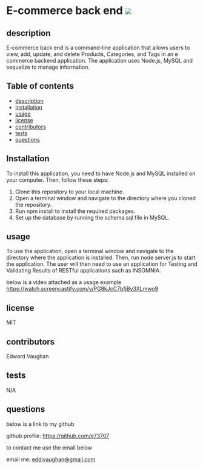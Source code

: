 # E-commerce back end <img src = 'https://img.shields.io/badge/license-MIT-red'/>

## description

E-commerce back end is a command-line application that allows users to view, add, update, and delete Products, Categories, and Tags in an e commerce backend application. The application uses Node.js, MySQL and sequelize to manage information.

## Table of contents

- [description](#description)
- [installation](#installation)
- [usage](#usage)
- [license](#license)
- [contributors](#contributors)
- [tests](#tests)
- [questions](#questions)

## Installation

To install this application, you need to have Node.js and MySQL installed on your computer. Then, follow these steps:

1. Clone this repository to your local machine.
2. Open a terminal window and navigate to the directory where you cloned the repository.
3. Run npm install to install the required packages.
4. Set up the database by running the schema.sql file in MySQL.

## usage

To use the application, open a terminal window and navigate to the directory where the application is installed. Then, run node server.js to start the application. The user will then need to use an application for Testing and Validating Results of RESTful applications such as INSOMNIA.

below is a video attached as a usage example
https://watch.screencastify.com/v/PG8kJcC7bfjBy3XLmwo9
## license

MIT

## contributors

Edward Vaughan

## tests

N/A

## questions

below is a link to my github

github profile: https://github.com/e73707

to contact me use the email below

email me: eddivaughan@gmail.com
